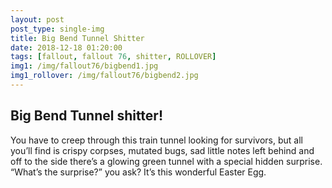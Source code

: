 ```yaml
---
layout: post
post_type: single-img
title: Big Bend Tunnel Shitter
date: 2018-12-18 01:20:00
tags: [fallout, fallout 76, shitter, ROLLOVER]
img1: /img/fallout76/bigbend1.jpg
img1_rollover: /img/fallout76/bigbend2.jpg
---
```

## Big Bend Tunnel shitter!

You have to creep through this train tunnel looking for survivors, but all you’ll find is crispy corpses, mutated bugs, sad little notes left behind and off to the side there’s a glowing green tunnel with a special hidden surprise. “What’s the surprise?” you ask? It’s this wonderful Easter Egg.

